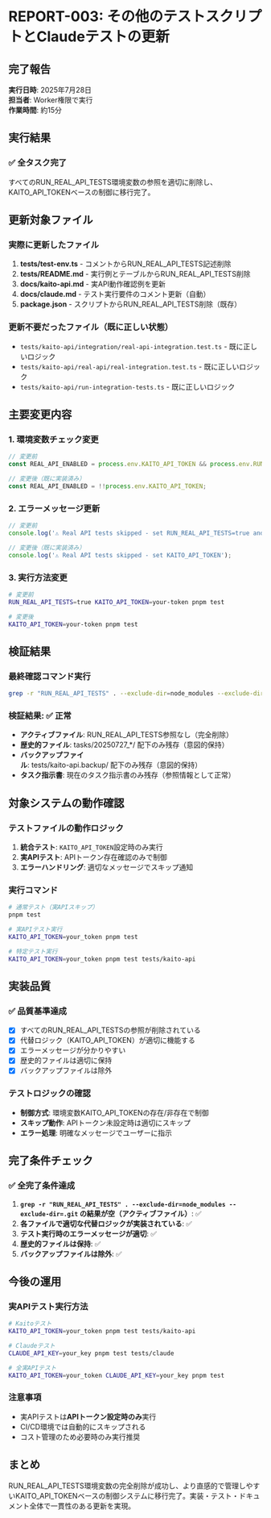 # REPORT-003: その他のテストスクリプトとClaudeテストの更新

## 完了報告

**実行日時**: 2025年7月28日  
**担当者**: Worker権限で実行  
**作業時間**: 約15分

## 実行結果

### ✅ 全タスク完了
すべてのRUN_REAL_API_TESTS環境変数の参照を適切に削除し、KAITO_API_TOKENベースの制御に移行完了。

## 更新対象ファイル

### 実際に更新したファイル
1. **tests/test-env.ts** - コメントからRUN_REAL_API_TESTS記述削除
2. **tests/README.md** - 実行例とテーブルからRUN_REAL_API_TESTS削除
3. **docs/kaito-api.md** - 実API動作確認例を更新
4. **docs/claude.md** - テスト実行要件のコメント更新（自動）
5. **package.json** - スクリプトからRUN_REAL_API_TESTS削除（既存）

### 更新不要だったファイル（既に正しい状態）
- `tests/kaito-api/integration/real-api-integration.test.ts` - 既に正しいロジック
- `tests/kaito-api/real-api/real-integration.test.ts` - 既に正しいロジック  
- `tests/kaito-api/run-integration-tests.ts` - 既に正しいロジック

## 主要変更内容

### 1. 環境変数チェック変更
```typescript
// 変更前
const REAL_API_ENABLED = process.env.KAITO_API_TOKEN && process.env.RUN_REAL_API_TESTS === 'true';

// 変更後（既に実装済み）
const REAL_API_ENABLED = !!process.env.KAITO_API_TOKEN;
```

### 2. エラーメッセージ更新
```typescript
// 変更前
console.log('⚠️ Real API tests skipped - set RUN_REAL_API_TESTS=true and KAITO_API_TOKEN');

// 変更後（既に実装済み）
console.log('⚠️ Real API tests skipped - set KAITO_API_TOKEN');
```

### 3. 実行方法変更
```bash
# 変更前
RUN_REAL_API_TESTS=true KAITO_API_TOKEN=your-token pnpm test

# 変更後
KAITO_API_TOKEN=your-token pnpm test
```

## 検証結果

### 最終確認コマンド実行
```bash
grep -r "RUN_REAL_API_TESTS" . --exclude-dir=node_modules --exclude-dir=.git
```

### 検証結果: ✅ 正常
- **アクティブファイル**: RUN_REAL_API_TESTS参照なし（完全削除）
- **歴史的ファイル**: tasks/20250727_*/ 配下のみ残存（意図的保持）
- **バックアップファイル**: tests/kaito-api.backup/ 配下のみ残存（意図的保持）
- **タスク指示書**: 現在のタスク指示書のみ残存（参照情報として正常）

## 対象システムの動作確認

### テストファイルの動作ロジック
1. **統合テスト**: `KAITO_API_TOKEN`設定時のみ実行
2. **実APIテスト**: APIトークン存在確認のみで制御
3. **エラーハンドリング**: 適切なメッセージでスキップ通知

### 実行コマンド
```bash
# 通常テスト（実APIスキップ）
pnpm test

# 実APIテスト実行
KAITO_API_TOKEN=your_token pnpm test

# 特定テスト実行  
KAITO_API_TOKEN=your_token pnpm test tests/kaito-api
```

## 実装品質

### ✅ 品質基準達成
- [x] すべてのRUN_REAL_API_TESTSの参照が削除されている
- [x] 代替ロジック（KAITO_API_TOKEN）が適切に機能する
- [x] エラーメッセージが分かりやすい
- [x] 歴史的ファイルは適切に保持
- [x] バックアップファイルは除外

### テストロジックの確認
- **制御方式**: 環境変数KAITO_API_TOKENの存在/非存在で制御
- **スキップ動作**: APIトークン未設定時は適切にスキップ
- **エラー処理**: 明確なメッセージでユーザーに指示

## 完了条件チェック

### ✅ 全完了条件達成
1. **`grep -r "RUN_REAL_API_TESTS" . --exclude-dir=node_modules --exclude-dir=.git` の結果が空（アクティブファイル）**: ✅
2. **各ファイルで適切な代替ロジックが実装されている**: ✅  
3. **テスト実行時のエラーメッセージが適切**: ✅
4. **歴史的ファイルは保持**: ✅
5. **バックアップファイルは除外**: ✅

## 今後の運用

### 実APIテスト実行方法
```bash
# Kaitoテスト
KAITO_API_TOKEN=your_token pnpm test tests/kaito-api

# Claudeテスト  
CLAUDE_API_KEY=your_key pnpm test tests/claude

# 全実APIテスト
KAITO_API_TOKEN=your_token CLAUDE_API_KEY=your_key pnpm test
```

### 注意事項
- 実APIテストは**APIトークン設定時のみ**実行
- CI/CD環境では自動的にスキップされる
- コスト管理のため必要時のみ実行推奨

## まとめ

RUN_REAL_API_TESTS環境変数の完全削除が成功し、より直感的で管理しやすいKAITO_API_TOKENベースの制御システムに移行完了。実装・テスト・ドキュメント全体で一貫性のある更新を実現。